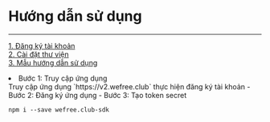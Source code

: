 # Hướng dẫn sử dụng
----------
[1. Đăng ký tài khoản](https://https://github.com/min3rd/wefree.club-sdk/edit/master/readme.md#queue1_step1)</br>
[2. Cài đặt thư viện](https://https://github.com/min3rd/wefree.club-sdk/edit/master/readme.md#queue1_step1)</br>
[3. Mẫu hướng dẫn sử dụng](https://https://github.com/min3rd/wefree.club-sdk/edit/master/readme.md#queue1_step1)</br>

<li id="queue1_step1">Bước 1: Truy cập ứng dụng</li>
Truy cập ứng dụng `https://v2.wefree.club` thực hiện đăng ký tài khoản
- Bước 2: Đăng ký ứng dụng
- Bước 3: Tạo token secret

```markdown
npm i --save wefree.club-sdk
```
